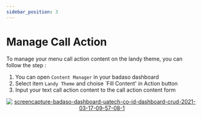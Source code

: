 ```yaml
---
sidebar_position: 3
---
```


# Manage Call Action 

To manage your menu call action content on the landy theme, you can follow the step :
1. You can open `Content Manager` in your badaso dashboard
2. Select item `Landy Theme` and choise `Fill Content' in Action button
3. Input your text  call action content to the call action content form
<p align="center">
  <a href="https://badaso-docs.uatech.co.id/">
    <img src="http://localhost:3000/img/call-action-content.png" alt="screencapture-badaso-dashboard-uatech-co-id-dashboard-crud-2021-03-17-09-57-08-1" />
  </a>
</p>
